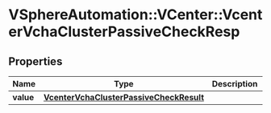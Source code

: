 # VSphereAutomation::VCenter::VcenterVchaClusterPassiveCheckResp

## Properties
Name | Type | Description | Notes
------------ | ------------- | ------------- | -------------
**value** | [**VcenterVchaClusterPassiveCheckResult**](VcenterVchaClusterPassiveCheckResult.md) |  | 


